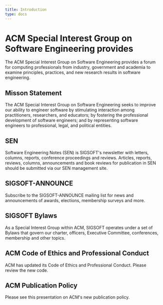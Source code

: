 ```yaml
---
title: Introduction
type: docs
---
```


# ACM Special Interest Group on Software Engineering provides

The ACM Special Interest Group on Software Engineering provides a forum for computing professionals from industry, government and academia to examine principles, practices, and new research results in software engineering.


## Misson Statement
The ACM Special Interest Group on Software Engineering seeks to improve our ability to engineer software by stimulating interaction among practitioners, researchers, and educators; by fostering the professional development of software engineers; and by representing software engineers to professional, legal, and political entities.

## SEN
Software Engineering Notes (SEN) is SIGSOFT's newsletter with letters, columns, reports, conference proceedings and reviews.
Articles, reports, reviews, columns, announcements and book reviews for publication in SEN should be submitted via our SEN management site. 


## SIGSOFT-ANNOUNCE

Subscribe to the SIGSOFT-ANNOUNCE mailing list for news and announcements of awards, elections, membership surveys and more.

## SIGSOFT Bylaws

As a Special Interest Group within ACM, SIGSOFT operates under a set of Bylaws that govern our charter, officers, Executive Committee, conferences, membership and other topics.

## ACM Code of Ethics and Professional Conduct

ACM has updated its Code of Ethics and Professional Conduct. Please review the new code.

## ACM Publication Policy

Please see this presentation on ACM's new publication policy.
